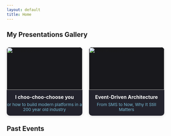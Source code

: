 ```yaml
---
layout: default
title: Home
---
```


<h2>My Presentations Gallery</h2>
<div class="gallery">
  <div class="gallery-item">
    <a href="https://slides.manfred.no/choo-choo" target="_blank" rel="noopener">
      <img src="{{ '/images/choo-choo-cover.jpg' | relative_url }}" alt="AI Talk Cover">
    </a>
    <div class="gallery-title">I choo-choo-choose you</div>
    <div class="gallery-subtitle">or how to build modern platforms in a 200 year old industry</div>
  </div>
  <div class="gallery-item">
    <a href="https://slides.manfred.no/eda-sms-to-now" target="_blank" rel="noopener">
      <img src="{{ '/images/eda-cover.jpg' | relative_url }}" alt="Train Industry Cover">
    </a>
    <div class="gallery-title">Event-Driven Architecture</div>
    <div class="gallery-subtitle">From SMS to Now, Why It Still Matters</div>
  </div>
  <!-- Add more presentations as needed -->
</div>

<style>
.gallery {
  display: grid;
  grid-template-columns: repeat(auto-fit, minmax(220px, 1fr));
  gap: 1.5em;
  margin: 2em 0;
}
.gallery-item {
  background: #23232d;
  border-radius: 10px;
  box-shadow: 0 2px 10px #0002;
  overflow: hidden;
  color: #fff;
  display: flex;
  flex-direction: column;
  align-items: stretch;
  padding-bottom: 0.8em;
}
.gallery-item a {
  display: block;
  transition: transform 0.13s;
}
.gallery-item a:hover img {
  transform: scale(1.04) rotate(-0.2deg);
  box-shadow: 0 8px 24px #2fd4ff30;
}
.gallery-item img {
  display: block;
  width: 100%;
  aspect-ratio: 16/9;
  object-fit: cover;
  border-bottom: 1px solid #222b;
  background: #18181c;
  transition: transform 0.13s, box-shadow 0.18s;
}
.gallery-title {
  margin-top: 0.9em;
  font-size: 1.1em;
  font-weight: bold;
  color: #fff;
  text-align: center;
  letter-spacing: 0.01em;
}
.gallery-subtitle {
  font-size: 0.97em;
  color: #8adbf8;
  text-align: center;
  margin: 0.5em 0 0;
  opacity: 0.84;
}
</style>

<div id="upcoming-section" style="display:none">
  <h2>Upcoming Events</h2>
  <ul id="upcoming-events"></ul>
</div>

<h2>Past Events</h2>
<ul id="past-events"></ul>

<script>
const apiUrl = "https://sessionize.com/api/speaker/json/42z601511p"; // Replace with your ID

function formatDate(iso) {
  if (!iso) return '';
  const d = new Date(iso);
  return d.toLocaleDateString(undefined, { year: 'numeric', month: 'short', day: 'numeric' });
}

fetch(apiUrl)
  .then(r => r.json())
  .then(data => {
    const today = new Date();
    const events = (data.events || []).slice();
    // Sort so most recent events (future or past) come first
    events.sort((a, b) => new Date(b.eventStartDate) - new Date(a.eventStartDate));
    const upcoming = [], past = [];

    for (const ev of events) {
      const endDate = ev.eventEndDate ? new Date(ev.eventEndDate) : null;
      const startDate = ev.eventStartDate ? new Date(ev.eventStartDate) : null;
      if (
        (endDate && endDate >= today) ||
        (!endDate && startDate && startDate >= today)
      ) {
        upcoming.push(ev);
      } else {
        past.push(ev);
      }
    }

    // Show or hide upcoming events section
    const upcomingSection = document.getElementById("upcoming-section");
    if (upcoming.length) {
  upcomingSection.style.display = "";

  // Find earliest event
  let soonestEventIdx = 0;
  let soonestDate = new Date(upcoming[0].eventStartDate);
  for (let i=1; i<upcoming.length; ++i) {
    const d = new Date(upcoming[i].eventStartDate);
    if (d < soonestDate) {
      soonestEventIdx = i;
      soonestDate = d;
    }
  }
  // Remove soonest from array for separate rendering
  const soonest = upcoming.splice(soonestEventIdx, 1)[0];

  document.getElementById('upcoming-events').innerHTML =
  `<li class="highlight">
    <span class="badge">Next up!</span>
    <a href="${soonest.website || '#'}" target="_blank" rel="noopener">
      <strong>${soonest.name}</strong>
    </a>
    <br>
    ${soonest.location ? `<span>${soonest.location}</span><br>` : ""}
    <span>
      ${formatDate(soonest.eventStartDate)}
      ${soonest.eventEndDate && soonest.eventEndDate !== soonest.eventStartDate ? " – " + formatDate(soonest.eventEndDate) : ''}
    </span>
  </li>`
  + upcoming.map(ev => `
    <li>
      <a href="${ev.website || '#'}" target="_blank" rel="noopener">
        <strong>${ev.name}</strong>
      </a>
      <br>
      ${ev.location ? `<span>${ev.location}</span><br>` : ""}
      <span>
        ${formatDate(ev.eventStartDate)}
        ${ev.eventEndDate && ev.eventEndDate !== ev.eventStartDate ? " – " + formatDate(ev.eventEndDate) : ''}
      </span>
    </li>
  `).join('');
} else {
  upcomingSection.style.display = "none";
}

    // Always show Past Events
    document.getElementById('past-events').innerHTML = past.length
      ? past.map(ev => `
        <li>
          <a href="${ev.website || '#'}" target="_blank" rel="noopener">
            <strong>${ev.name}</strong>
          </a>
          <br>
          ${ev.location ? `<span>${ev.location}</span><br>` : ""}
          <span>
            ${formatDate(ev.eventStartDate)}
            ${ev.eventEndDate && ev.eventEndDate !== ev.eventStartDate ? " – " + formatDate(ev.eventEndDate) : ''}
          </span>
        </li>
        `).join("")
      : '<li>None</li>';
  })
  .catch(() => {
    document.getElementById('upcoming-section').style.display = "none";
    document.getElementById('past-events').innerHTML = "<li>Couldn't load events.</li>";
  });
</script>

<style>
#upcoming-events, #past-events {
  list-style: none;
  padding: 0;
  margin-left: 0;
}
#upcoming-events li, #past-events li {
  margin-bottom: 1.5em;
  background: #434343;
  padding: 1em;
  border-radius: 6px;
  border-left: 3px solid #578210;
}
#upcoming-events strong, #past-events strong { color: #fff; }
#upcoming-events span, #past-events span { color: #cfcfcf; }
  #upcoming-events li.highlight {
  border-left: 6px solid #ff9800;
  background: #333844;
  box-shadow: 0 2px 12px #23232d55;
}
#upcoming-events li.highlight em {
  color: #ff9800;
  font-weight: bold;
  font-style: normal;
  letter-spacing: 1px;
}
  #upcoming-events li.highlight .badge {
  display: inline-block;
  background-color: #ff9800;
  color: #23232d;
  font-weight: bold;
  font-size: 0.85em;
  border-radius: 10px;
  padding: 0.2em 0.7em;
  margin-bottom: 4px;
  margin-right: 8px;
  vertical-align: middle;
  letter-spacing: 0.5px;
  position: relative;
  top: -2px;
}
</style>
